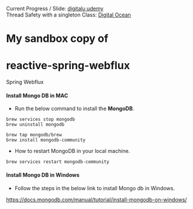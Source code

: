Current Progress / Slide:
[digitalu udemy](https://digitalu.udemy.com/course/build-reactive-restful-apis-using-spring-boot-webflux/learn/lecture/28244368#overview)  
Thread Safety with a singleton Class: [Digital Ocean](https://www.digitalocean.com/community/tutorials/thread-safety-in-java-singleton-classes)


# My sandbox copy of
# reactive-spring-webflux
Spring Webflux

#### Install Mongo DB in MAC

- Run the below command to install the **MongoDB**.

```
brew services stop mongodb
brew uninstall mongodb

brew tap mongodb/brew
brew install mongodb-community
```

-  How to restart MongoDB in your local machine.

```
brew services restart mongodb-community
```

#### Install Mongo DB in Windows

- Follow the steps in the below link to install Mongo db in Windows.

https://docs.mongodb.com/manual/tutorial/install-mongodb-on-windows/
